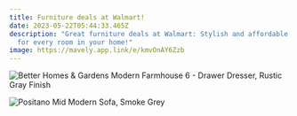 ```yaml
---
title: Furniture deals at Walmart!
date: 2023-05-22T05:44:33.465Z
description: "Great furniture deals at Walmart: Stylish and affordable options
  for every room in your home!"
image: https://mavely.app.link/e/kmvOnAY6Zzb
---
```

<!--StartFragment-->

![Better Homes & Gardens Modern Farmhouse 6 - Drawer Dresser, Rustic Gray Finish](https://i5.walmartimages.com/asr/6fa8c6e8-bfc7-4b94-b01f-4e99cb9f25d9_1.bed5ac81d7c16922f11580db5a8bc617.jpeg?odnHeight=2000&odnWidth=2000&odnBg=FFFFFF)

<!--EndFragment-->

<!--StartFragment-->

![Positano Mid Modern Sofa, Smoke Grey](https://i5.walmartimages.com/asr/c3414bfa-ef30-47fe-ad45-335c7d5defaf.d1271ed020110fe8c7c0629334e41a6d.jpeg?odnHeight=612&odnWidth=612&odnBg=FFFFFF)

<!--EndFragment-->